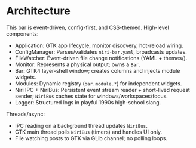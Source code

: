 # Architecture

This bar is event-driven, config-first, and CSS-themed. High-level components:

- Application: GTK app lifecycle, monitor discovery, hot-reload wiring.
- ConfigManager: Parses/validates `niri-bar.yaml`, broadcasts updates.
- FileWatcher: Event-driven file change notifications (YAML + themes/).
- Monitor: Represents a physical output; owns a `Bar`.
- Bar: GTK4 layer-shell window; creates columns and injects module widgets.
- Modules: Dynamic registry (`bar.module.*`) for independent widgets.
- Niri IPC + NiriBus: Persistent event stream reader + short-lived request sender; `NiriBus` caches state for windows/workspaces/focus.
- Logger: Structured logs in playful 1990s high-school slang.

Threads/async:
- IPC reading on a background thread updates `NiriBus`.
- GTK main thread polls `NiriBus` (timers) and handles UI only.
- File watching posts to GTK via GLib channel; no polling loops.

